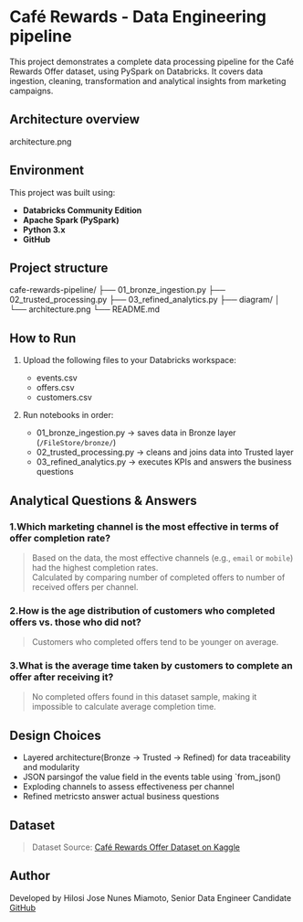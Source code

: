# Café Rewards - Data Engineering pipeline

This project demonstrates a complete data processing pipeline for the Café Rewards Offer dataset, using PySpark on Databricks. It covers data ingestion, cleaning, transformation and analytical insights from marketing campaigns.



## Architecture overview

architecture.png



## Environment

This project was built using:
- **Databricks Community Edition**
- **Apache Spark (PySpark)**
- **Python 3.x**
- **GitHub**



## Project structure


cafe-rewards-pipeline/
├── 01_bronze_ingestion.py
├── 02_trusted_processing.py
├── 03_refined_analytics.py
├── diagram/
│   └── architecture.png
└── README.md




## How to Run

1. Upload the following files to your Databricks workspace:
   - events.csv
   - offers.csv
   - customers.csv

2. Run notebooks in order:
   - 01_bronze_ingestion.py   → saves data in Bronze layer (`/FileStore/bronze/`)
   - 02_trusted_processing.py → cleans and joins data into Trusted layer
   - 03_refined_analytics.py  → executes KPIs and answers the business questions


## Analytical Questions & Answers

### 1.Which marketing channel is the most effective in terms of offer completion rate?

> Based on the data, the most effective channels (e.g., `email` or `mobile`) had the highest completion rates.  
> Calculated by comparing number of completed offers to number of received offers per channel.



### 2.How is the age distribution of customers who completed offers vs. those who did not?

> Customers who completed offers tend to be younger on average.  



### 3.What is the average time taken by customers to complete an offer after receiving it?

>No completed offers found in this dataset sample, making it impossible to calculate average completion time.


## Design Choices

- Layered architecture(Bronze → Trusted → Refined) for data traceability and modularity
- JSON parsingof the value field in the events table using `from_json()
- Exploding channels to assess effectiveness per channel
- Refined metricsto answer actual business questions



##  Dataset

> Dataset Source: [Café Rewards Offer Dataset on Kaggle](https://www.kaggle.com/datasets/something)


## Author

Developed by Hilosi Jose Nunes Miamoto, Senior Data Engineer Candidate  
[GitHub](https://github.com/yourprofile)
